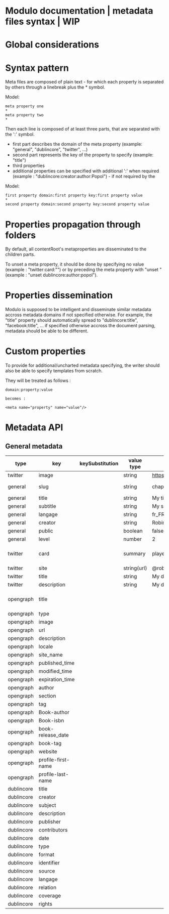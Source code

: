 Modulo documentation | metadata files syntax | WIP
=================

# Global considerations

# Syntax pattern

Meta files are composed of plain text - for which each property is separated by others through a linebreak plus the * symbol.

Model:
```
meta property one
*
meta property two
*
```

Then each line is composed of at least three parts, that are separated with the ':' symbol.

* first part describes the domain of the meta property (example: "general", "dublincore", "twitter", ...)
* second part represents the key of the property to specify (example: "title")
* third properties
* additional properties can be specified with additional ':' when required (example : "dublincore:creator:author:Popol") - if not required by the 

Model:
```
first property domain:first property key:first property value
*
second property domain:second property key:second property value
```

# Properties propagation through folders

By default, all contentRoot's metaproperties are disseminated to the children parts.

To unset a meta property, it should be done by specifying no value (example : "twitter:card:"") or by preceding the meta property with "unset " (example : "unset dublincore:author:popol").

# Properties dissemination

Modulo is supposed to be intelligent and disseminate similar metadata accross metadata domains if not specified otherwise. For example, the "title" property should automatically spread to "dublincore:title", "facebook:title", ... if specified otherwise accross the document parsing, metadata should be able to be different.

# Custom properties

To provide for additional/uncharted metadata specifying, the writer should also be able to specify templates from scratch.

They will be treated as follows :
```
domain:property:value

becomes :

<meta name="property" name="value"/>
```

# Metadata API

## General metadata

| type       | key                | keySubstitution | value type                             | value example                                                    | default value        | necessity | optional value                                | scopes | propagates to | input example        | output example                                 | ref                                                      | pattern | 
|------------|--------------------|-----------------|----------------------------------------|------------------------------------------------------------------|----------------------|-----------|-----------------------------------------------|--------|---------------|----------------------|------------------------------------------------|----------------------------------------------------------|---------| 
| twitter    | image              |                 | string                                 | https://farm6.staticflickr.com/5510/14338202952_93595258ff_z.jpg |                      |           |                                               | all    |               |                      |                                                |                                                          |         | 
| general    | slug               |                 | string                                 | chapter-1                                                        | slugify(folder name) |           |                                               |        |               |                      |                                                |                                                          |         | 
| general    | title              |                 | string                                 | My title                                                         |                      |           |                                               |        |               |                      |                                                |                                                          |         | 
| general    | subtitle           |                 | string                                 | My subtitle                                                      |                      |           |                                               |        |               |                      |                                                |                                                          |         | 
| general    | langage            |                 | string                                 | fr_FR                                                            | en_EN                |           |                                               |        |               |                      |                                                |                                                          |         | 
| general    | creator            |                 | string                                 | Robin de Mourat                                                  |                      |           |                                               |        |               |                      |                                                |                                                          |         | 
| general    | public             |                 | boolean                                | false                                                            | true                 |           |                                               |        |               |                      |                                                |                                                          |         | 
| general    | level              |                 | number                                 | 2                                                                | 1                    |           |                                               | part   |               |                      |                                                |                                                          |         | 
| twitter    | card               |                 | summary|player|app|summary-large-image | summary                                                          | summary              | required  |                                               | all    |               | twitter:card:summary | <meta name="twitter:card" content="summary" /> |                                                          |         | 
| twitter    | site               |                 | string(url)                            | @robindemourat                                                   |                      |           |                                               | all    |               |                      |                                                |                                                          |         | 
| twitter    | title              |                 | string                                 | My doc                                                           |                      | required  |                                               | all    |               |                      |                                                |                                                          |         | 
| twitter    | description        |                 | string                                 | My doc is cool                                                   |                      | required  |                                               | all    |               |                      |                                                |                                                          |         | 
| opengraph  | title              |                 |                                        |                                                                  |                      |           | lang(example : fr will give xml:lang= » fr ») |        |               |                      |                                                | http://ogp.me                                            |         | 
| opengraph  | type               |                 |                                        |                                                                  |                      |           |                                               |        |               |                      |                                                | http://ogp.me                                            |         | 
| opengraph  | image              |                 |                                        |                                                                  |                      |           |                                               |        |               |                      |                                                | http://ogp.me                                            |         | 
| opengraph  | url                |                 |                                        |                                                                  |                      |           |                                               |        |               |                      |                                                | http://ogp.me                                            |         | 
| opengraph  | description        |                 |                                        |                                                                  |                      |           |                                               |        |               |                      |                                                | http://ogp.me                                            |         | 
| opengraph  | locale             |                 |                                        |                                                                  |                      |           |                                               |        |               |                      |                                                | http://ogp.me                                            |         | 
| opengraph  | site_name          |                 |                                        |                                                                  |                      |           |                                               |        |               |                      |                                                | http://ogp.me                                            |         | 
| opengraph  | published_time     |                 |                                        |                                                                  |                      |           |                                               |        |               |                      |                                                | http://ogp.me                                            |         | 
| opengraph  | modified_time      |                 |                                        |                                                                  |                      |           |                                               |        |               |                      |                                                | http://ogp.me                                            |         | 
| opengraph  | expiration_time    |                 |                                        |                                                                  |                      |           |                                               |        |               |                      |                                                | http://ogp.me                                            |         | 
| opengraph  | author             |                 |                                        |                                                                  |                      |           |                                               |        |               |                      |                                                | http://ogp.me                                            |         | 
| opengraph  | section            |                 |                                        |                                                                  |                      |           |                                               |        |               |                      |                                                | http://ogp.me                                            |         | 
| opengraph  | tag                |                 |                                        |                                                                  |                      |           |                                               |        |               |                      |                                                | http://ogp.me                                            |         | 
| opengraph  | Book-author        |                 |                                        |                                                                  |                      |           |                                               |        |               |                      |                                                | http://ogp.me                                            |         | 
| opengraph  | Book-isbn          |                 |                                        |                                                                  |                      |           |                                               |        |               |                      |                                                | http://ogp.me                                            |         | 
| opengraph  | book-release_date  |                 |                                        |                                                                  |                      |           |                                               |        |               |                      |                                                | http://ogp.me                                            |         | 
| opengraph  | book-tag           |                 |                                        |                                                                  |                      |           |                                               |        |               |                      |                                                | http://ogp.me                                            |         | 
| opengraph  | website            |                 |                                        |                                                                  |                      |           |                                               |        |               |                      |                                                | http://ogp.me                                            |         | 
| opengraph  | profile-first-name |                 |                                        |                                                                  |                      |           |                                               |        |               |                      |                                                | http://ogp.me                                            |         | 
| opengraph  | profile-last-name  |                 |                                        |                                                                  |                      |           |                                               |        |               |                      |                                                | http://ogp.me                                            |         | 
| dublincore | title              |                 |                                        |                                                                  |                      |           |                                               |        |               |                      |                                                | http://www.metatags.org/dublin_core_metadata_element_set |         | 
| dublincore | creator            |                 |                                        |                                                                  |                      |           |                                               |        |               |                      |                                                | http://www.metatags.org/dublin_core_metadata_element_set |         | 
| dublincore | subject            |                 |                                        |                                                                  |                      |           |                                               |        |               |                      |                                                | http://www.metatags.org/dublin_core_metadata_element_set |         | 
| dublincore | description        |                 |                                        |                                                                  |                      |           |                                               |        |               |                      |                                                | http://www.metatags.org/dublin_core_metadata_element_set |         | 
| dublincore | publisher          |                 |                                        |                                                                  |                      |           |                                               |        |               |                      |                                                | http://www.metatags.org/dublin_core_metadata_element_set |         | 
| dublincore | contributors       |                 |                                        |                                                                  |                      |           |                                               |        |               |                      |                                                | http://www.metatags.org/dublin_core_metadata_element_set |         | 
| dublincore | date               |                 |                                        |                                                                  |                      |           |                                               |        |               |                      |                                                | http://www.metatags.org/dublin_core_metadata_element_set |         | 
| dublincore | type               |                 |                                        |                                                                  |                      |           |                                               |        |               |                      |                                                | http://www.metatags.org/dublin_core_metadata_element_set |         | 
| dublincore | format             |                 |                                        |                                                                  |                      |           |                                               |        |               |                      |                                                | http://www.metatags.org/dublin_core_metadata_element_set |         | 
| dublincore | identifier         |                 |                                        |                                                                  |                      |           |                                               |        |               |                      |                                                | http://www.metatags.org/dublin_core_metadata_element_set |         | 
| dublincore | source             |                 |                                        |                                                                  |                      |           |                                               |        |               |                      |                                                | http://www.metatags.org/dublin_core_metadata_element_set |         | 
| dublincore | langage            |                 |                                        |                                                                  |                      |           |                                               |        |               |                      |                                                | http://www.metatags.org/dublin_core_metadata_element_set |         | 
| dublincore | relation           |                 |                                        |                                                                  |                      |           |                                               |        |               |                      |                                                | http://www.metatags.org/dublin_core_metadata_element_set |         | 
| dublincore | coverage           |                 |                                        |                                                                  |                      |           |                                               |        |               |                      |                                                | http://www.metatags.org/dublin_core_metadata_element_set |         | 
| dublincore | rights             |                 |                                        |                                                                  |                      |           |                                               |        |               |                      |                                                | http://www.metatags.org/dublin_core_metadata_element_set |         | 

